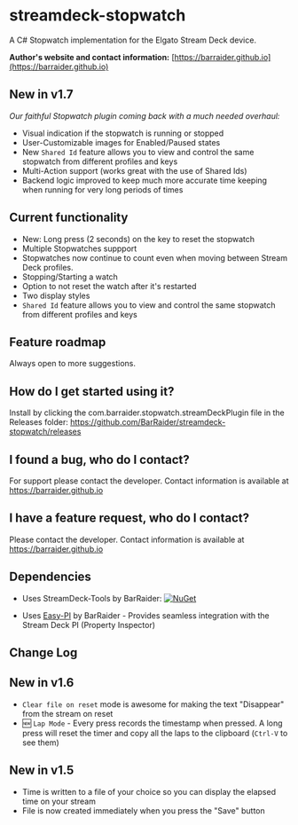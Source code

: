 # streamdeck-stopwatch
A C# Stopwatch implementation for the Elgato Stream Deck device.

**Author's website and contact information:** [https://barraider.github.io](https://barraider.github.io)

## New in v1.7
*Our faithful Stopwatch plugin coming back with a much needed overhaul:*
- Visual indication if the stopwatch is running or stopped
- User-Customizable images for Enabled/Paused states
- New `Shared Id` feature allows you to view and control the same stopwatch from different profiles and keys
- Multi-Action support (works great with the use of Shared Ids)
- Backend logic improved to keep much more accurate time keeping when running for very long periods of times

## Current functionality
- New: Long press (2 seconds) on the key to reset the stopwatch
- Multiple Stopwatches suppport
- Stopwatches now continue to count even when moving between Stream Deck profiles. 
- Stopping/Starting a watch
- Option to not reset the watch after it's restarted
- Two display styles
- `Shared Id` feature allows you to view and control the same stopwatch from different profiles and keys

## Feature roadmap
Always open to more suggestions.

## How do I get started using it?
Install by clicking the com.barraider.stopwatch.streamDeckPlugin file in the Releases folder:
https://github.com/BarRaider/streamdeck-stopwatch/releases

## I found a bug, who do I contact?
For support please contact the developer. Contact information is available at https://barraider.github.io

## I have a feature request, who do I contact?
Please contact the developer. Contact information is available at https://barraider.github.io

## Dependencies
* Uses StreamDeck-Tools by BarRaider: [![NuGet](https://img.shields.io/nuget/v/streamdeck-tools.svg?style=flat)](https://www.nuget.org/packages/streamdeck-tools)

* Uses [Easy-PI](https://github.com/BarRaider/streamdeck-easypi) by BarRaider - Provides seamless integration with the Stream Deck PI (Property Inspector)

## Change Log


## New in v1.6
- `Clear file on reset` mode is awesome for making the text "Disappear" from the stream on reset
- :new: `Lap Mode` - Every press records the timestamp when pressed. A long press will reset the timer and copy all the laps to the clipboard (`Ctrl-V` to see them)

## New in v1.5
- Time is written to a file of your choice so you can display the elapsed time on your stream
- File is now created immediately when you press the "Save" button
